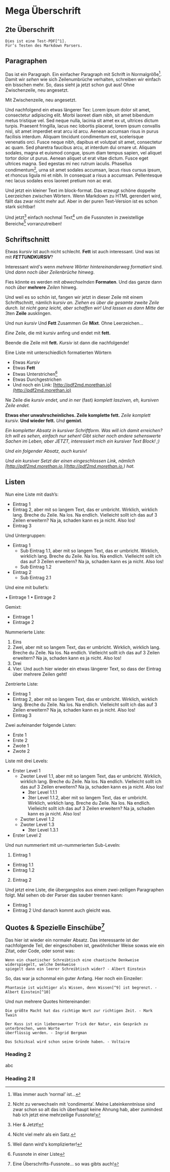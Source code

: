 # Mega Überschrift

## 2te Überschrift

```
Dies ist eine Test-PDF[^1].
Für’s Testen des Markdown Parsers.
```

[^1]: In Deutsch.

## Paragraphen

Das ist ein Paragraph. Ein einfacher Paragraph mit Schrift in Normalgröße[^2]. Damit wir _sehen_ wie
sich Zeilenumbrüche verhalten, schreiben wir einfach ein bisschen mehr. So, dass sieht ja jetzt
schon gut aus!
Ohne Zwischenzeile, neu angesetzt.

Mit Zwischenzeile, neu angesetzt.

Und nachfolgend ein etwas längerer Tex:
Lorem ipsum dolor sit amet, consectetur adipiscing elit. Morbi laoreet diam nibh, sit amet bibendum
metus tristique vel. Sed neque nulla, lacinia sit amet ex ut, ultrices dictum turpis. Praesent fringilla,
lacus nec lobortis placerat, lorem ipsum convallis nisl, sit amet imperdiet erat arcu id arcu. Aenean
accumsan risus in purus facilisis interdum. Aliquam tincidunt condimentum est, scelerisque
venenatis orci. Fusce neque nibh, dapibus et volutpat sit amet, consectetur ac quam. Sed pharetra
faucibus arcu, at interdum dui ornare ut. Aliquam sodales, magna et euismod congue, ipsum diam
tempus sapien, vel aliquet tortor dolor ut purus. Aenean aliquet ut erat vitae dictum. Fusce eget
ultrices magna. Sed egestas mi nec rutrum iaculis. Phasellus condimentum[^3], urna sit amet sodales
accumsan, lacus risus cursus ipsum, et rhoncus ligula mi et nibh. In consequat a risus a
accumsan. Pellentesque nec lacus sodales eros laoreet pretium non ac erat.

Und jetzt ein kleiner Text im block-format. Das erzeugt schöne doppelte Leerzeichen zwischen
Wörtern. Wenn Markdown zu HTML gerendert wird, fällt das zwar nicht mehr auf. Aber in der puren
Text-Version ist es schon stark sichtbar!

Und jetzt[^4] einfach nochmal Text[^5] um die Fussnoten in zweistellige Bereiche[^6] vorranzutreiben!

[^2]: Was immer auch ‘normal’ ist...
[^3]: Nicht zu verwechseln mit ‘condimenta’. Meine Lateinkenntnisse sind zwar schon so alt das ich
überhaupt keine Ahnung hab, aber zumindest hab ich jetzt eine mehrzeilige Fussnote!
[^4]: Hier & Jetzt!
[^5]: Nicht viel mehr als ein Satz.
[^6]: Weil dann wird's komplizierter!


## Schriftschnitt

Etwas _kursiv_ ist auch nicht schlecht. **Fett** ist auch interessant. Und was ist mit
**_FETTUNDKURSIV_**?

Interessant wird's wenn _mehrere Wörter hintereinanderweg formatiert_ sind. Und _dann noch über
Zeilenbrüche hinweg_.

Fies könnte es werden mit _abwechselnden_ **Formaten**. Und das ganze dann noch _über_ **mehrere**
_Zeilen_ hinweg.

Und weil es so schön ist, fangen wir jetzt in dieser Zeile mit einem Schriftschnitt, nämlich _kursiv an.
Ziehen es über die gesamte zweite Zeile durch. Ist nicht ganz leicht, aber schaffen wir! Und lassen
es dann Mitte_ der 3ten **Zeile** ausklingen.

Und nun _kursiv_ Und **Fett** Zusammen _Ge_ **Mixt**. Ohne Leerzeichen...

_Eine_ Zeile, die mit kursiv anfing und endet mit **fett.**

Beende die Zeile mit **fett.**
_Kursiv_ ist dann die nachfolgende!

Eine Liste mit unterschiedlich formatierten Wörtern

- Etwas _Kursiv_
- Etwas **Fett**
- Etwas Unterstrichen[^7]
- Etwas Durchgestrichen
- Und noch ein Link: [http://pdf2md.morethan.io](http://pdf2md.morethan.io)

Ne Zeile die _kursiv endet,
und in ner_ (fast) _komplett lasziven, eh, kursiven Zeile endet._

**Etwas eher unwahrscheinliches. Zeile komplette fett.**
_Zeile komplett kursiv._
**Und wieder fett.**
_Und_ **gemixt**.

_Ein kompletter Absatz in kursiver Schriftform. Was will ich damit erreichen? Ich will es sehen,
einfach nur sehen! Gibt sicher noch andere sehenswerte Sachen im Leben, aber JETZT,
interessiert mich ein kursiver Text Block! ;)_

_Und ein folgender Absatz, auch kursiv!_

_Und ein kursiver Setzt der einen eingeschlossen Link, nämlich [http://pdf2md.morethan.io,](http://pdf2md.morethan.io,) hat._

[^7]: Fussnote in einer Liste

## Listen

Nun eine Liste mit dash’s:

- Eintrag 1
- Eintrag 2, aber mit so langem Text, das er umbricht. Wirklich, wirklich lang. Breche du Zeile. Na
los. Na endlich. Vielleicht sollt ich das auf 3 Zeilen erweitern? Na ja, schaden kann es ja nicht.
Also los!
- Eintrag 3

Und Untergruppen:

- Eintrag 1
  - Sub Eintrag 1.1, aber mit so langem Text, das er umbricht. Wirklich, wirklich lang. Breche du
  Zeile. Na los. Na endlich. Vielleicht sollt ich das auf 3 Zeilen erweitern? Na ja, schaden kann
  es ja nicht. Also los!
  - Sub Eintrag 1.2
- Eintrag 2
  - Sub Eintrag 2.1

Und eine mit bullet’s:

• Eintrage 1
• Eintrage 2

Gemixt:

- Eintrage 1
- Eintrage 2

Nummerierte Liste:

1. Eins
2. Zwei, aber mit so langem Text, das er umbricht. Wirklich, wirklich lang. Breche du Zeile. Na los.
Na endlich. Vielleicht sollt ich das auf 3 Zeilen erweitern? Na ja, schaden kann es ja nicht. Also
los!
3. Drei
4. Vier. Und auch hier wieder ein etwas längerer Text, so dass der Eintrag über mehrere Zeilen
geht!

Zentrierte Liste:

- Eintrag 1
- Eintrag 2, aber mit so langem Text, das er umbricht. Wirklich, wirklich lang. Breche du Zeile.
Na los. Na endlich. Vielleicht sollt ich das auf 3 Zeilen erweitern? Na ja, schaden kann es
ja nicht. Also los!
- Eintrag 3

Zwei aufeinander folgende Listen:

- Erste 1
- Erste 2
- Zwote 1
- Zwote 2

Liste mit drei Levels:

- Erster Level 1
  - Zwoter Level 1.1, aber mit so langem Text, das er umbricht. Wirklich, wirklich lang. Breche du
  Zeile. Na los. Na endlich. Vielleicht sollt ich das auf 3 Zeilen erweitern? Na ja, schaden kann
  es ja nicht. Also los!
    - 3ter Level 1.1.1
    - 3ter Level 1.1.2, aber mit so langem Text, das er umbricht. Wirklich, wirklich lang. Breche
    du Zeile. Na los. Na endlich. Vielleicht sollt ich das auf 3 Zeilen erweitern? Na ja, schaden
    kann es ja nicht. Also los!
  - Zwoter Level 1.2
  - Zwoter Level 1.3
    - 3ter Level 1.3.1
- Erster Level 2

Und nun nummeriert mit un-nummerierten Sub-Leveln:

1. Eintrag 1
  - Eintrag 1.1
  - Eintrag 1.2
2. Eintrag 2

Und jetzt eine Liste, die übergangslos aus einem zwei-zeiligen Paragraphen folgt. Mal sehen ob
der Parser das sauber trennen kann:

- Eintrag 1
- Eintrag 2
Und danach kommt auch gleicht was.

## Quotes & Spezielle Einschübe[^8]

Das hier ist wieder ein normaler Absatz. Das interessante ist der nachfolgende Teil, der
eingeschoben ist, gewöhnlicher Weise sowas wie ein Zitat, oder Code, oder sonst was:

```
Wenn ein chaotischer Schreibtisch eine chaotische Denkweise widerspiegelt, welche Denkweise
spiegelt dann ein leerer Schreibtisch wider? - Albert Einstein
```

So, das war ja schonmal ein guter Anfang. Hier noch ein Einzeiler:

```
Phantasie ist wichtiger als Wissen, denn Wissen[^9] ist begrenzt. - Albert Einstein[^10]
```

Und nun mehrere Quotes hintereinander:

```
Die größte Macht hat das richtige Wort zur richtigen Zeit. - Mark Twain
```

```
Der Kuss ist ein liebenswerter Trick der Natur, ein Gespräch zu unterbrechen, wenn Worte
überflüssig werden. - Ingrid Bergman
```

```
Das Schicksal wird schon seine Gründe haben. - Voltaire
```

### Heading 2

abc

### Heading 2 II

[^8]: Eine Überschrifts-Fussnote... so was gibts auch!
[^9]: Wisse, dass ist eine Fussnote in einem Zitat!
[^10]: Der Albert Einstein (Fussnote im Zitat, am Ende der Zeile)


